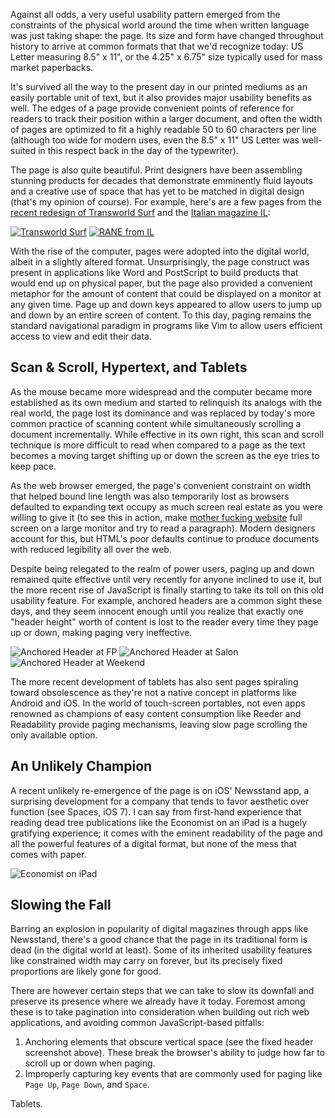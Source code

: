 Against all odds, a very useful usability pattern emerged from the constraints of the physical world around the time when written language was just taking shape: the page. Its size and form have changed throughout history to arrive at common formats that that we'd recognize today: US Letter measuring 8.5" x 11", or the 4.25" x 6.75" size typically used for mass market paperbacks.

It's survived all the way to the present day in our printed mediums as an easily portable unit of text, but it also provides major usability benefits as well. The edges of a page provide convenient points of reference for readers to track their position within a larger document, and often the width of pages are optimized to fit a highly readable 50 to 60 characters per line (although too wide for modern uses, even the 8.5" x 11" US Letter was well-suited in this respect back in the day of the typewriter).

The page is also quite beautiful. Print designers have been assembling stunning products for decades that demonstrate emminently fluid layouts and a creative use of space that has yet to be matched in digital design (that's my opinion of course). For example, here's are a few pages from the [recent redesign of Transworld Surf](https://www.behance.net/gallery/Transworld-Surf-Redesign/13052023) and the [Italian magazine IL](http://www.behance.net/gallery/RANE/4282199):

[![Transworld Surf](/assets/page/transworld-surf.jpg)](https://www.behance.net/gallery/Transworld-Surf-Redesign/13052023)
[![RANE from IL](/assets/page/rane.jpg)](http://www.behance.net/gallery/RANE/4282199)

With the rise of the computer, pages were adopted into the digital world, albeit in a slightly altered format. Unsurprisingly, the page construct was present in applications like Word and PostScript to build products that would end up on physical paper, but the page also provided a convenient metaphor for the amount of content that could be displayed on a monitor at any given time. Page up and down keys appeared to allow users to jump up and down by an entire screen of content. To this day, paging remains the standard navigational paradigm in programs like Vim to allow users efficient access to view and edit their data.

## Scan & Scroll, Hypertext, and Tablets

As the mouse became more widespread and the computer became more established as its own medium and started to relinquish its analogs with the real world, the page lost its dominance and was replaced by today's more common practice of scanning content while simultaneously scrolling a document incrementally. While effective in its own right, this scan and scroll technique is more difficult to read when compared to a page as the text becomes a moving target shifting up or down the screen as the eye tries to keep pace.

As the web browser emerged, the page's convenient constraint on width that helped bound line length was also temporarily lost as browsers defaulted to expanding text occupy as much screen real estate as you were willing to give it (to see this in action, make <a href="http://motherfuckingwebsite.com/">mother fucking website</a> full screen on a large monitor and try to read a paragraph). Modern designers account for this, but HTML's poor defaults continue to produce documents with reduced legibility all over the web.

Despite being relegated to the realm of power users, paging up and down remained quite effective until very recently for anyone inclined to use it, but the more recent rise of JavaScript is finally starting to take its toll on this old usability feature. For example, anchored headers are a common sight these days, and they seem innocent enough until you realize that exactly one "header height" worth of content is lost to the reader every time they page up or down, making paging very ineffective.

![Anchored Header at FP](/assets/page/fp.png)
![Anchored Header at Salon](/assets/page/salon.png)
![Anchored Header at Weekend](/assets/page/weekend.png)

The more recent development of tablets has also sent pages spiraling toward obsolescence as they're not a native concept in platforms like Android and iOS. In the world of touch-screen portables, not even apps renowned as champions of easy content consumption like Reeder and Readability provide paging mechanisms, leaving slow page scrolling the only available option.

## An Unlikely Champion

A recent unlikely re-emergence of the page is on iOS' Newsstand app, a surprising development for a company that tends to favor aesthetic over function (see Spaces, iOS 7). I can say from first-hand experience that reading dead tree publications like the Economist on an iPad is a hugely gratifying experience; it comes with the eminent readability of the page and all the powerful features of a digital format, but none of the mess that comes with paper.

![Economist on iPad](/assets/page/economist.jpg)

## Slowing the Fall

Barring an explosion in popularity of digital magazines through apps like Newsstand, there's a good chance that the page in its traditional form is dead (in the digital world at least). Some of its inherited usability features like constrained width may carry on forever, but its precisely fixed proportions are likely gone for good.

There are however certain steps that we can take to slow its downfall and preserve its presence where we already have it today. Foremost among these is to take pagination into consideration when building out rich web applications, and avoiding common JavaScript-based pitfalls:

1. Anchoring elements that obscure vertical space (see the fixed header screenshot above). These break the browser's ability to judge how far to scroll up or down when paging.
2. Improperly capturing key events that are commonly used for paging like `Page Up`, `Page Down`, and `Space`.

Tablets.
